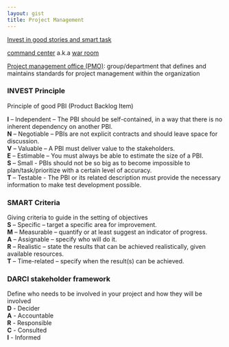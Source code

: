 ```yaml
---
layout: gist
title: Project Management
---
```


[Invest in good stories and smart task](https://xp123.com/articles/invest-in-good-stories-and-smart-tasks/)

[command center](https://en.wikipedia.org/wiki/Command_center)  a.k.a [war room](https://www.slideshare.net/rmurray/the-art-of-warroom)

[Project management office (PMO)](https://en.wikipedia.org/wiki/Project_management_office): group/department that defines and maintains standards for project management within the organization

### INVEST Principle

Principle of good PBI (Product Backlog Item)  

**I** – Independent – The PBI should be self-contained, in a way that there is no inherent dependency on another PBI.  
**N** – Negotiable – PBIs are not explicit contracts and should leave space for discussion.  
**V** – Valuable – A PBI must deliver value to the stakeholders.  
**E** – Estimable – You must always be able to estimate the size of a PBI.  
**S** – Small - PBIs should not be so big as to become impossible to plan/task/prioritize with a certain level of accuracy.  
**T** – Testable - The PBI or its related description must provide the necessary information to make test development possible.  

### SMART Criteria

Giving criteria to guide in the setting of objectives  
**S** – Specific – target a specific area for improvement.  
**M** – Measurable – quantify or at least suggest an indicator of progress.  
**A** – Assignable – specify who will do it.  
**R** – Realistic – state the results that can be achieved realistically, given available resources.  
**T** – Time-related – specify when the result(s) can be achieved.  

### DARCI stakeholder framework

Define who needs to be involved in your project and how they will be involved  
**D** - Decider  
**A** - Accountable   
**R** - Responsible  
**C** - Consulted  
**I** - Informed  



